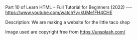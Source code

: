 
Part 10 of Learn HTML – Full Tutorial for Beginners (2022)
    ---https://www.youtube.com/watch?v=kUMe1FH4CHE 

Description: We are making a website for the little taco shop

Image used are copyright free from https://unsplash.com/

